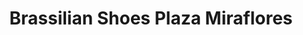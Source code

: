 ---
title: "Brassilian Shoes Plaza Miraflores"
url: /tegucigalpa/brassilian-shoes-plaza-miraflores/
shop: Allgemein
---